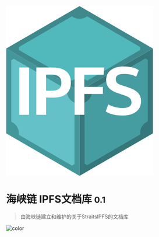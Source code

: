 <!-- _coverpage.md -->

![logo](_media/logo.svg)

# 海峡链 IPFS文档库 <small>0.1</small>

> 由海峡链建立和维护的关于StraitsIPFS的文档库
> 


<!-- 背景图片 -->

<!-- 背景色 -->

![color](#f0f0f0)